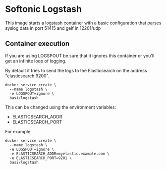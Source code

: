 # Softonic Logstash

This image starts a logstash container with a basic configuration that parses syslog data in port 51415 and gelf in 12201/udp 

## Container execution

If you are using LOGSPOUT be sure that it ignores this container or you'll get an infinite loop of logging.

By default it tries to send the logs to the Elasticsearch on the address "elasticsearch:9200".

    docker service create \
      --name logstash \
      -e LOGSPOUT=ignore \
      basi/logstash
    
This can be changed using the environment variables:

- ELASTICSEARCH_ADDR
- ELASTICSEARCH_PORT

For example:

    docker service create \
      --name logstash \
      -e LOGSPOUT=ignore \
      -e ELASTICSEARCH_ADDR=myelastic.example.com \
      -e ELASTICSEARCH_PORT=9201 \
      basi/logstash

